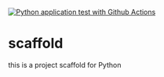 [![Python application test with Github Actions](https://github.com/mericamp97/scaffold/actions/workflows/main.yml/badge.svg)](https://github.com/mericamp97/scaffold/actions/workflows/main.yml)




# scaffold
this is a project scaffold for Python
